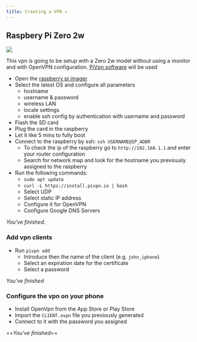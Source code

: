 ```yaml
---
title: Creating a VPN ✳️
---
```

## Raspbery Pi Zero 2w

![](Pasted%20image%2020240314001623.png)

This vpn is going to be setup with a Zero 2w model without using a monitor and with OpenVPN configuration. [PiVpn software](https://www.pivpn.io/) will be used

- Open the [raspberry pi imager](https://www.raspberrypi.com/software/)
- Select the latest OS and configure all parameters
	- hostname
	- username & password
	- wireless LAN
	- locale settings
	- enable ssh config by authentication with username and password
- Flash the SD card
- Plug the card in the raspberry
- Let it like 5 mins to fully boot
- Connect to the raspberry by ssh: `ssh USERNAME@IP_ADDR`
	- To check the ip of the raspberry go to `http://192.168.1.1` and enter your router configuration
	- Search for network map and look for the hostname you previously assigned to the raspberry
- Run the following commands:
	- `sudo apt update`
	- `curl -L https://install.pivpn.io | bash`
	- Select UDP
	- Select static IP address
	- Configure it for OpenVPN
	- Configure Google DNS Servers

*You've finished.*

### Add vpn clients

- Run `pivpn add`
	- Introduce then the name of the client (e.g. `john_iphone`)
	- Select an expiration date for the certificate
	- Select a password

*You've finished*

### Configure the vpn on your phone

- Install OpenVpn from the App Store or Play Store
- Import the `CLIENT.ovpn` file you previously generated
- Connect to it with the password you assigned

==*You've finished*==